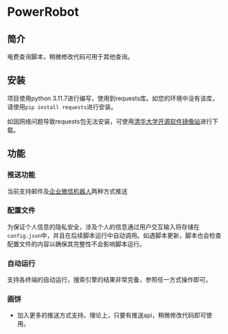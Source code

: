 # PowerRobot

## 简介  
  
电费查询脚本，稍微修改代码可用于其他查询。  
  
## 安装  
  
项目使用python 3.11.7进行编写，使用到requests库。如您的环境中没有该库，请使用`pip install requests`进行安装。

如因网络问题导致requests包无法安装，可使用[清华大学开源软件镜像站](https://mirrors.tuna.tsinghua.edu.cn/help/pypi/)进行下载。

## 功能
### 推送功能
当前支持邮件及[企业微信机器人](https://developer.work.weixin.qq.com/document/path/91770#%E5%A6%82%E4%BD%95%E4%BD%BF%E7%94%A8%E7%BE%A4%E6%9C%BA%E5%99%A8%E4%BA%BA)两种方式推送
### 配置文件
为保证个人信息的隐私安全，涉及个人的信息通过用户交互输入将存储在`config.json`中，并且在后续脚本运行中自动调用。如遇脚本更新，脚本也会检查配置文件的内容以确保其完整性不会影响脚本运行。
### 自动运行
支持各终端的自动运行，搜索引擎的结果非常完备，参照任一方式操作即可。
### 画饼
- 加入更多的推送方式支持。理论上，只要有推送api，稍微修改代码即可使用。